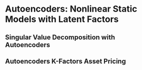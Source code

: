 # Autoencoders: Nonlinear Static Models with Latent Factors

## Singular Value Decomposition with Autoencoders

## Autoencoders K-Factors Asset Pricing